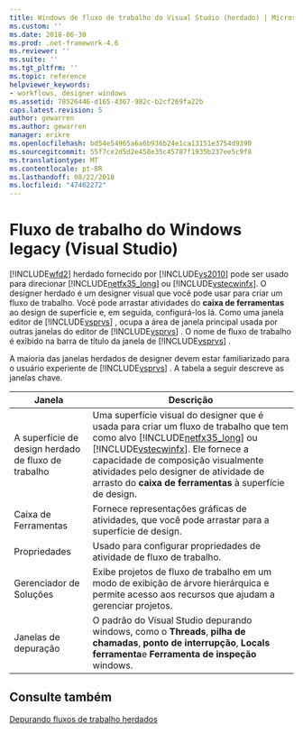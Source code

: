 ```yaml
---
title: Windows de fluxo de trabalho do Visual Studio (herdado) | Microsoft Docs
ms.custom: ''
ms.date: 2018-06-30
ms.prod: .net-framework-4.6
ms.reviewer: ''
ms.suite: ''
ms.tgt_pltfrm: ''
ms.topic: reference
helpviewer_keywords:
- workflows, designer windows
ms.assetid: 78526446-d165-4367-982c-b2cf269fa22b
caps.latest.revision: 5
author: gewarren
ms.author: gewarren
manager: erikre
ms.openlocfilehash: bd54e54965a6a6b936b24e1ca13151e3754d9390
ms.sourcegitcommit: 55f7ce2d5d2e458e35c45787f1935b237ee5c9f8
ms.translationtype: MT
ms.contentlocale: pt-BR
ms.lasthandoff: 08/22/2018
ms.locfileid: "47462272"
---
```

# <a name="visual-studio-workflow-windows-legacy"></a>Fluxo de trabalho do Windows legacy (Visual Studio)
[!INCLUDE[wfd2](../includes/wfd2-md.md)] herdado fornecido por [!INCLUDE[vs2010](../includes/vs2010-md.md)] pode ser usado para direcionar [!INCLUDE[netfx35_long](../includes/netfx35-long-md.md)] ou [!INCLUDE[vstecwinfx](../includes/vstecwinfx-md.md)]. O designer herdado é um designer visual que você pode usar para criar um fluxo de trabalho. Você pode arrastar atividades do **caixa de ferramentas** ao design de superfície e, em seguida, configurá-los lá. Como uma janela editor de [!INCLUDE[vsprvs](../includes/vsprvs-md.md)] , ocupa a área de janela principal usada por outras janelas do editor de [!INCLUDE[vsprvs](../includes/vsprvs-md.md)] . O nome de fluxo de trabalho é exibido na barra de título da janela de [!INCLUDE[vsprvs](../includes/vsprvs-md.md)] .  
  
 A maioria das janelas herdados de designer devem estar familiarizado para o usuário experiente de [!INCLUDE[vsprvs](../includes/vsprvs-md.md)] . A tabela a seguir descreve as janelas chave.  
  
|Janela|Descrição|  
|------------|-----------------|  
|A superfície de design herdado de fluxo de trabalho|Uma superfície visual do designer que é usada para criar um fluxo de trabalho que tem como alvo [!INCLUDE[netfx35_long](../includes/netfx35-long-md.md)] ou [!INCLUDE[vstecwinfx](../includes/vstecwinfx-md.md)]. Ele fornece a capacidade de composição visualmente atividades pelo designer de atividade de arrasto do **caixa de ferramentas** à superfície de design.|  
|Caixa de Ferramentas|Fornece representações gráficas de atividades, que você pode arrastar para a superfície de design.|  
|Propriedades|Usado para configurar propriedades de atividade de fluxo de trabalho.|  
|Gerenciador de Soluções|Exibe projetos de fluxo de trabalho em um modo de exibição de árvore hierárquica e permite acesso aos recursos que ajudam a gerenciar projetos.|  
|Janelas de depuração|O padrão do Visual Studio depurando windows, como o **Threads**, **pilha de chamadas**, **ponto de interrupção**, **Locals ferramenta**e **Ferramenta de inspeção** windows.|  
  
## <a name="see-also"></a>Consulte também  
 [Depurando fluxos de trabalho herdados](../workflow-designer/debugging-legacy-workflows.md)